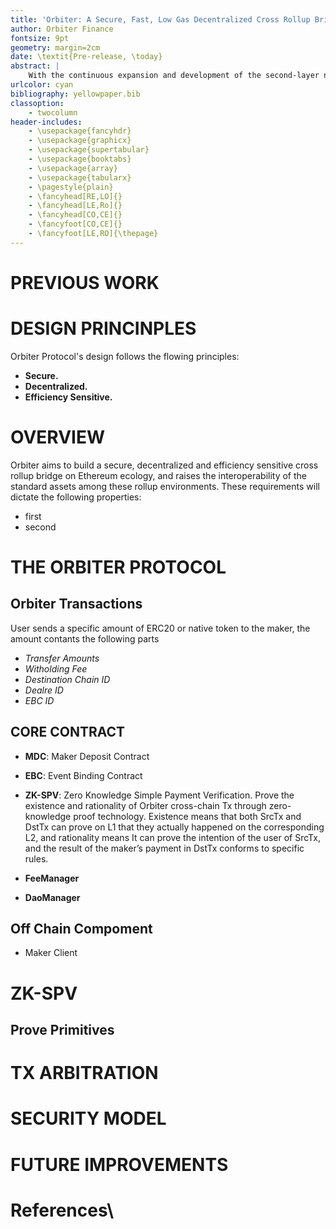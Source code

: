 ```yaml
---
title: 'Orbiter: A Secure, Fast, Low Gas Decentralized Cross Rollup Bridge Protocol'
author: Orbiter Finance
fontsize: 9pt
geometry: margin=2cm
date: \textit{Pre-release, \today}
abstract: |
	With the continuous expansion and development of the second-layer network ecology of Ethereum, such as Arbitrum, Optimism, zkSync, StarkNet, etc, users cross rollup transacations. In this paper, we propose a secure, low-gas, low-latency decentralized architectures for transfer of standard assets between rollup Layer2.
urlcolor: cyan
bibliography: yellowpaper.bib
classoption:
    - twocolumn
header-includes:
    - \usepackage{fancyhdr}
    - \usepackage{graphicx}
    - \usepackage{supertabular}
    - \usepackage{booktabs}
    - \usepackage{array}
    - \usepackage{tabularx}
    - \pagestyle{plain}
    - \fancyhead[RE,LO]{}
    - \fancyhead[LE,Ro]{}
    - \fancyhead[CO,CE]{}
    - \fancyfoot[CO,CE]{}
    - \fancyfoot[LE,RO]{\thepage}
---
```


# PREVIOUS WORK


# DESIGN PRINCINPLES
Orbiter Protocol's design follows the flowing principles:

- **Secure.**
- **Decentralized.**
- **Efficiency Sensitive.**

# OVERVIEW

Orbiter aims to build a secure, decentralized and efficiency sensitive cross rollup bridge on Ethereum ecology, and raises the interoperability of the standard assets among these rollup environments. These requirements will dictate the following properties:

- first
- second


# THE ORBITER PROTOCOL


## Orbiter Transactions

User sends a specific amount of ERC20 or native token to the maker, the amount contants the following parts

- _Transfer Amounts_ 
- _Witholding Fee_ 
- _Destination Chain ID_ 
- _Dealre ID_ 
- _EBC ID_ 

## CORE CONTRACT 

- **MDC**: Maker Deposit Contract 

- **EBC**: Event Binding Contract 

- **ZK-SPV**: Zero Knowledge Simple Payment Verification. Prove the existence and rationality of Orbiter cross-chain Tx through zero-knowledge proof technology. Existence means that both SrcTx and DstTx can prove on L1 that they actually happened on the corresponding L2, and rationality means It can prove the intention of the user of SrcTx, and the result of the maker’s payment in DstTx conforms to specific rules.
- **FeeManager**
- **DaoManager**

## Off Chain Compoment

- Maker Client

# ZK-SPV

## Prove Primitives



# TX ARBITRATION
# SECURITY MODEL

# FUTURE IMPROVEMENTS

# References\
